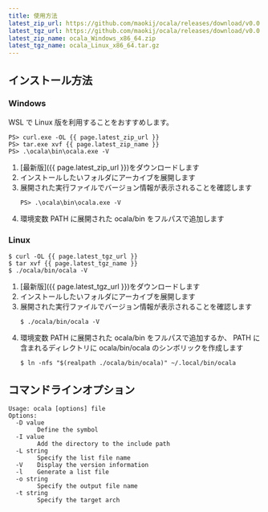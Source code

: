 ```yaml
---
title: 使用方法
latest_zip_url: https://github.com/maokij/ocala/releases/download/v0.0.8/ocala_Windows_x86_64.zip
latest_tgz_url: https://github.com/maokij/ocala/releases/download/v0.0.8/ocala_Linux_x86_64.tar.gz
latest_zip_name: ocala_Windows_x86_64.zip
latest_tgz_name: ocala_Linux_x86_64.tar.gz
---
```


## インストール方法

### Windows

<div class="hint">
    WSL で Linux 版を利用することをおすすめします。
</div>

```
PS> curl.exe -OL {{ page.latest_zip_url }}
PS> tar.exe xvf {{ page.latest_zip_name }}
PS> .\ocala\bin\ocala.exe -V
```

1. [最新版]({{ page.latest_zip_url }})をダウンロードします
2. インストールしたいフォルダにアーカイブを展開します
3. 展開された実行ファイルでバージョン情報が表示されることを確認します
   ```
   PS> .\ocala\bin\ocala.exe -V
   ```
4. 環境変数 PATH に展開された ocala/bin をフルパスで追加します

### Linux

```
$ curl -OL {{ page.latest_tgz_url }}
$ tar xvf {{ page.latest_tgz_name }}
$ ./ocala/bin/ocala -V
```

1. [最新版]({{ page.latest_tgz_url }})をダウンロードします
2. インストールしたいフォルダにアーカイブを展開します
3. 展開された実行ファイルでバージョン情報が表示されることを確認します
   ```
   $ ./ocala/bin/ocala -V
   ```
4. 環境変数 PATH に展開された ocala/bin をフルパスで追加するか、
   PATH に含まれるディレクトリに ocala/bin/ocala のシンボリックを作成します
   ```
   $ ln -nfs "$(realpath ./ocala/bin/ocala)" ~/.local/bin/ocala
   ```

## コマンドラインオプション

```
Usage: ocala [options] file
Options:
  -D value
        Define the symbol
  -I value
        Add the directory to the include path
  -L string
        Specify the list file name
  -V    Display the version information
  -l    Generate a list file
  -o string
        Specify the output file name
  -t string
        Specify the target arch
```
